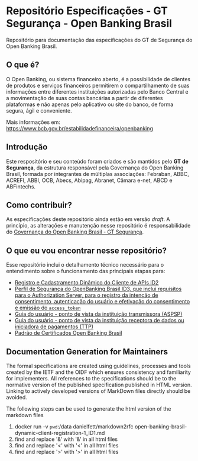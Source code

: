 # Repositório Especificações - GT Segurança - Open Banking Brasil

Repositório para documentação das especificações do GT de Segurança do Open Banking Brasil.

## O que é?

O Open Banking, ou sistema financeiro aberto, é a possibilidade de clientes de produtos e serviços financeiros permitirem o compartilhamento de suas informações entre diferentes instituições autorizadas pelo Banco Central e a movimentação de suas contas bancárias a partir de diferentes plataformas e não apenas pelo aplicativo ou site do banco, de forma segura, ágil e conveniente.

Mais informações em: https://www.bcb.gov.br/estabilidadefinanceira/openbanking

## Introdução

Este respositório e seu conteúdo foram criados e são mantidos pelo **GT de Segurança**, da estrutura responsável pela Governança do Open Banking Brasil, formada por integrantes de múltiplas associações: Febraban, ABBC, ACREFI, ABBI, OCB, Abecs, Abipag, Abranet, Câmara e-net, ABCD e ABFintechs.

## Como contribuir?

As especificações deste repositório ainda estão em versão *draft*. A princípio, as alterações e manutenção nesse repositório é responsabilidade do [Governança do Open Banking Brasil - GT Segurança](mailto:gt-seguranca@openbankingbr.org).

## O que eu vou encontrar nesse repositório?

Esse repositório inclui o detalhamento técnico necessário para o entendimento sobre o funcionamento das principais etapas para:

 - [Registro e Cadastramento Dinâmico do Cliente de APIs ID2](https://openbanking-brasil.github.io/specs-seguranca/open-banking-brasil-dynamic-client-registration-1_ID2.html)
 - [Perfil de Segurança do OpenBanking Brasil ID3, que inclui requisitos para o Authorization Server, para o registro da intenção de consentimento, autenticação do usuário e efetivação do consentimento e emissão do `access_token`](https://openbanking-brasil.github.io/specs-seguranca/open-banking-brasil-financial-api-1_ID3.html)
 - [Guia do usuário - ponto de vista da instituição transmissora (ASPSP)](https://openbanking-brasil.github.io/specs-seguranca/aspsp-user-guide.html)
 - [Guia do usuário - ponto de vista da instituição receptora de dados ou iniciadora de pagamentos (TTP)](https://openbanking-brasil.github.io/specs-seguranca/tpp-user-guide.html)
 - [Padrão de Certificados Open Banking Brasil](https://openbanking-brasil.github.io/specs-seguranca/open-banking-brasil-certificate-standards-1_ID1.html)

## Documentation Generation for Maintainers

The formal specifications are created using guidelines, processes and tools created by the IETF and the OIDF which ensures consistency and familiarity for implementers. All references to the specifications should be to the normative version of the published specification published in HTML version. Linking to actively developed versions of MarkDown files directly should be avoided.

The following steps can be used to generate the html version of the markdown files

1. docker run -v `pwd`:/data danielfett/markdown2rfc open-banking-brasil-dynamic-client-registration-1_ID1.md
2. find and replace '&amp;' with '&' in all html files
3. find and replace '&lt;' with '<' in all html files
4. find and replace '&gt;' with '>' in all html files
